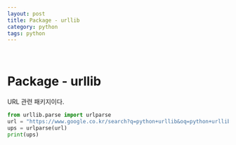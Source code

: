 ```yaml
---
layout: post
title: Package - urllib
category: python
tags: python
---
```


&nbsp;

# Package - urllib

URL 관련 패키지이다.

```python
from urllib.parse import urlparse
url = "https://www.google.co.kr/search?q=python+urllib&oq=python+urllib&aqs=chrome..69i57j0l5.6461j0j7&sourceid=chrome&ie=UTF-8"
ups = urlparse(url)
print(ups)
```

